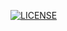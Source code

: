 [![LICENSE](https://img.shields.io/github/license/<souravverma3738>/sem.svg?style=flat-square)](https://github.com/<github-username>/sem/blob/master/LICENSE)
